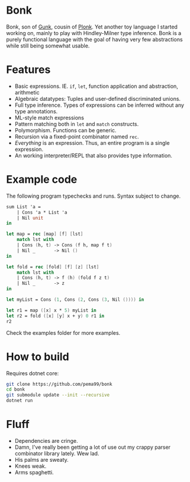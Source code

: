 # Bonk
Bonk, son of [Gunk](https://github.com/pema99/gunk), cousin of [Plonk](https://github.com/pema99/plonk).
Yet another toy language I started working on, mainly to play with Hindley-Milner type inference. Bonk is a purely functional language with the goal of having very few abstractions while still being somewhat usable.

# Features
- Basic expressions. IE. `if`, `let`, function application and abstraction, arithmetic
- Algebraic datatypes: Tuples and user-defined discriminated unions.
- Full type inference. Types of expressions can be inferred without any type annotations.
- ML-style match expressions
- Pattern matching both in `let` and `match` constructs.
- Polymorphism. Functions can be generic.
- Recursion via a fixed-point combinator named `rec`.
- _Everything_ is an expression. Thus, an entire program is a single expression.
- An working interpreter/REPL that also provides type information.

# Example code
The following program typechecks and runs. Syntax subject to change.
```fs
sum List 'a =
    | Cons 'a * List 'a
    | Nil unit
in

let map = rec [map] [f] [lst]
    match lst with
    | Cons (h, t) -> Cons (f h, map f t)
    | Nil _       -> Nil () 
in

let fold = rec [fold] [f] [z] [lst]
    match lst with
    | Cons (h, t) -> f (h) (fold f z t)
    | Nil _       -> z
in

let myList = Cons (1, Cons (2, Cons (3, Nil ()))) in

let r1 = map ([x] x * 5) myList in
let r2 = fold ([x] [y] x + y) 0 r1 in
r2
```
Check the examples folder for more examples.

# How to build
Requires dotnet core:
```sh
git clone https://github.com/pema99/bonk
cd bonk
git submodule update --init --recursive
dotnet run
```

# Fluff
- Dependencies are cringe.
- Damn, I've really been getting a lot of use out my crappy parser combinator library lately. Wew lad.
- His palms are sweaty.
- Knees weak.
- Arms spaghetti.
